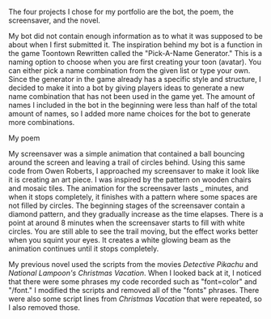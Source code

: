 The four projects I chose for my portfolio are the bot, the poem, the screensaver, and the novel.

My bot did not contain enough information as to what it was supposed to be about when I first submitted it.  The inspiration behind my bot
is a function in the game Toontown Rewritten called the "Pick-A-Name Generator."  This is a naming option to choose when you are first
creating your toon (avatar).  You can either pick a name combination from the given list or type your own.  Since the generator in the game
already has a specific style and structure, I decided to make it into a bot by giving players ideas to generate a new name combination that
has not been used in the game yet.  The amount of names I included in the bot in the beginning were less than half of the total amount of names, so I added more name choices for the bot to generate more combinations.

My poem

My screensaver was a simple animation that contained a ball bouncing around the screen and leaving a trail of circles behind.  Using this same code from Owen Roberts, I approached my screensaver to make it look like it is creating an art piece.  I was inspired by the pattern on wooden chairs and mosaic tiles.  The animation for the screensaver lasts _ minutes, and when it stops completely, it finishes with a pattern where some spaces are not filled by circles.  The beginning stages of the screensaver contain a diamond pattern, and they gradually increase as the time elapses.  There is a point at around 8 minutes when the screensaver starts to fill with white circles.  You are still able to see the trail moving, but the effect works better when you squint your eyes.  It creates a white glowing beam as the animation continues until it stops completely.

My previous novel used the scripts from the movies <i>Detective Pikachu</i> and <i>National Lampoon's Christmas Vacation</i>.  When I looked back at it,
I noticed that there were some phrases my code recorded such as "font=color" and "/font."  I modified the scripts and removed all of the
"fonts" phrases.  There were also some script lines from <i>Christmas Vacation</i> that were repeated, so I also removed those.
